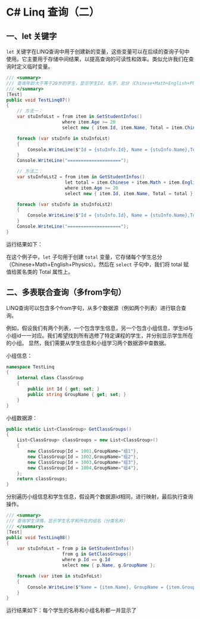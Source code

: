 # C# Linq 查询（二）

## 一、let 关键字

`let` 关键字在LINQ查询中用于创建新的变量，这些变量可以在后续的查询子句中使用。它主要用于存储中间结果，以提高查询的可读性和效率。类似允许我们在查询时定义临时变量。

```csharp
/// <summary>
/// 查询年龄大于等于20岁的学生，显示学生Id，名字，总分（Chinese+Math+English+Physics）
/// </summary>
[Test]
public void TestLinq07()
{
    // 方法一：
    var stuInfoLst = from item in GetStudentInfos()
                     where item.Age >= 20
                     select new { item.Id, item.Name, Total = item.Chinese + item.Math + item.English + item.Physics }; // 需要定义属性接受表达式的指

    foreach (var stuInfo in stuInfoLst)
    {
        Console.WriteLine($"Id = {stuInfo.Id}, Name = {stuInfo.Name},Total Score = {stuInfo.Total}");
    }
    Console.WriteLine("====================");

    // 方法二：
    var stuInfoLst2 = from item in GetStudentInfos()
                      let total = item.Chinese + item.Math + item.English + item.Physics
                      where item.Age >= 20
                      select new { item.Id, item.Name, Total = total }; // 需要定义属性接受表达式的指

    foreach (var stuInfo in stuInfoLst2)
    {
        Console.WriteLine($"Id = {stuInfo.Id}, Name = {stuInfo.Name},Total Score = {stuInfo.Total}");
    }
    Console.WriteLine("====================");
}
```

运行结果如下：

在这个例子中，`let` 子句用于创建 `total` 变量，它存储每个学生总分（Chinese+Math+English+Physics）。然后在 `select` 子句中，我们将 total 赋值给匿名类的 Total 属性上。

## 二、多表联合查询（多from字句）

LINQ查询可以包含多个from字句，从多个数据源（例如两个列表）进行联合查询。

例如，假设我们有两个列表，一个包含学生信息，另一个包含小组信息，学生id与小组id一一对应。我们希望找到所有选修了特定课程的学生，并分别显示学生所在的小组。
显然，我们需要从学生信息和小组学习两个数据源中查数据。

小组信息：

```csharp
namespace TestLinq
{
    internal class ClassGroup
    {
        public int Id { get; set; }
        public string GroupName { get; set; }
    }
}

```

小组数据源：

```csharp
public static List<ClassGroup> GetClassGroups()
{
    List<ClassGroup> classGroups = new List<ClassGroup>()
    {
        new ClassGroup{Id = 1001,GroupName="组1"},
        new ClassGroup{Id = 1002,GroupName="组2"},
        new ClassGroup{Id = 1003,GroupName="组3"},
        new ClassGroup{Id = 1004,GroupName="组4"},
    };
    return classGroups;
}
```

分别遍历小组信息和学生信息，假设两个数据源id相同，进行映射，最后执行查询操作。

```csharp
/// <summary>
/// 查询学生详情，显示学生名字和所在的组名（分类名称）
/// </summary>
[Test]
public void TestLinq08()
{
    var stuInfoLst = from p in GetStudentInfos()
                     from g in GetClassGroups()
                     where p.Id == g.Id
                     select new { p.Name, g.GroupName };

    foreach (var item in stuInfoLst)
    {
        Console.WriteLine($"Name = {item.Name}, GroupName = {item.GroupName}");
    }
}
```

运行结果如下：每个学生的名称和小组名称都一并显示了
